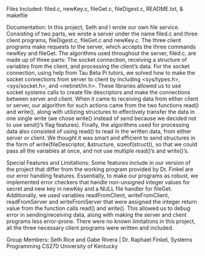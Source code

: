 Files Included: filed.c, newKey.c, fileGet.c, fileDigest.c, README.txt, & makefile

Documentation: In this project, Seth and I wrote our own file service. Consisting of two parts, we wrote a server under the name filed.c and three client programs, fileDigest.c, fileGet.c and newKey.c. The three client programs make requests to the server, which accepts the three commands newKey and fileGet. The algorithms used throughout the server, filed.c, are made up of three parts: The socket connection, receiving a structure of variables from the client, and processing the client’s data. For the socket connection, using  help from Tau Beta Pi tutors, we solved how to make the socket connections from server to client by including <sys/types.h>, <sys/socket.h>, and <netinet/in.h>. These libraries allowed us to use socket systems calls to create file descriptors and make the connections between server and client. When it came to receiving data from either client or server, our algorithm for such actions came from the two functions read() and write(), along with utilizing structures to effectively transfer the data in one single write (we chose write() instead of send because we decided not to use send()’s flag features). Finally, the algorithms used for processing data also consisted of using read() to read in the written data, from either server or client. We thought it was smart and efficient to send structures in the form of write(fileDescriptor, &structure, sizeof(struct)), so that we could pass all the variables at once, and not use multiple read()’s and write()’s.

Special Features and Limitations: Some features include in our version of the project that differ from the working program provided by Dr. Finkel are our error handling features. Essentially, to make our programs as robust, we implemented error checkers that handle non-unsigned integer values for secret and new key in newKey and a NULL file handler for fileGet. Additionally, we used variables readFromClient, writeFromClient, readFromServer and writeFromServer that were assigned the integer return value from the function calls read() and write(). This allowed us to debug error in sending/receiving data, along with making the server and client programs less error-prone. There were no known limitations in this project, all the three necessary client programs were written and included. 

Group Members: Seth Rice and Gabe Rivera | Dr. Raphael Finkel, Systems Programming CS270 University of Kentucky

